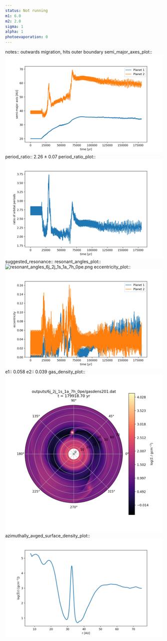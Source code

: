```yaml
---
status: Not running
m1: 6.0
m2: 2.0
sigma: 1
alpha: 1
photoevaporation: 0
---
```


notes:: outwards migration, hits outer boundary
semi_major_axes_plot:: ![semi_major_axes_6j_2j_1s_1a_7h_0pe.png](plots/semi_major_axes/semi_major_axes_6j_2j_1s_1a_7h_0pe.png)
period_ratio:: 2.26 ± 0.07
period_ratio_plot:: ![period_ratio_6j_2j_1s_1a_7h_0pe.png](plots/period_ratio/period_ratio_6j_2j_1s_1a_7h_0pe.png)
suggested_resonance:: 
resonant_angles_plot:: ![resonant_angles_6j_2j_1s_1a_7h_0pe.png](plots/resonant_angles/resonant_angles_6j_2j_1s_1a_7h_0pe.png)
eccentricity_plot:: ![eccentricity_6j_2j_1s_1a_7h_0pe.png](plots/eccentricity/eccentricity_6j_2j_1s_1a_7h_0pe.png)
e1:: 0.058
e2:: 0.039
gas_density_plot:: ![gas_density_6j_2j_1s_1a_7h_0pe.png](plots/gas_density/gas_density_6j_2j_1s_1a_7h_0pe.png)
azimuthally_avged_surface_density_plot:: ![azimuthally_avged_surface_density_6j_2j_1s_1a_7h_0pe.png](plots/azimuthally_avged_surface_density/azimuthally_avged_surface_density_6j_2j_1s_1a_7h_0pe.png)
